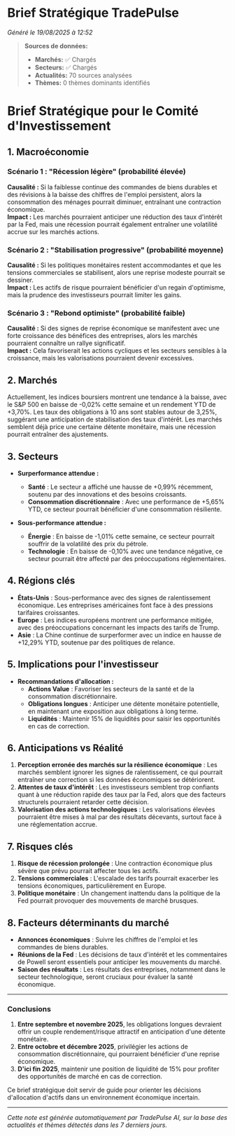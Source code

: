 # Brief Stratégique TradePulse

*Généré le 19/08/2025 à 12:52*

> **Sources de données:**
> - **Marchés:** ✅ Chargés
> - **Secteurs:** ✅ Chargés
> - **Actualités:** 70 sources analysées
> - **Thèmes:** 0 thèmes dominants identifiés

# Brief Stratégique pour le Comité d'Investissement

## 1. Macroéconomie

### Scénario 1 : "Récession légère" (probabilité élevée)
**Causalité :** Si la faiblesse continue des commandes de biens durables et des révisions à la baisse des chiffres de l'emploi persistent, alors la consommation des ménages pourrait diminuer, entraînant une contraction économique.  
**Impact :** Les marchés pourraient anticiper une réduction des taux d'intérêt par la Fed, mais une récession pourrait également entraîner une volatilité accrue sur les marchés actions.

### Scénario 2 : "Stabilisation progressive" (probabilité moyenne)
**Causalité :** Si les politiques monétaires restent accommodantes et que les tensions commerciales se stabilisent, alors une reprise modeste pourrait se dessiner.  
**Impact :** Les actifs de risque pourraient bénéficier d'un regain d'optimisme, mais la prudence des investisseurs pourrait limiter les gains.

### Scénario 3 : "Rebond optimiste" (probabilité faible)
**Causalité :** Si des signes de reprise économique se manifestent avec une forte croissance des bénéfices des entreprises, alors les marchés pourraient connaître un rallye significatif.  
**Impact :** Cela favoriserait les actions cycliques et les secteurs sensibles à la croissance, mais les valorisations pourraient devenir excessives.

## 2. Marchés

Actuellement, les indices boursiers montrent une tendance à la baisse, avec le S&P 500 en baisse de -0,02% cette semaine et un rendement YTD de +3,70%. Les taux des obligations à 10 ans sont stables autour de 3,25%, suggérant une anticipation de stabilisation des taux d'intérêt. Les marchés semblent déjà price une certaine détente monétaire, mais une récession pourrait entraîner des ajustements.

## 3. Secteurs

- **Surperformance attendue :** 
  - **Santé** : Le secteur a affiché une hausse de +0,99% récemment, soutenu par des innovations et des besoins croissants.
  - **Consommation discrétionnaire** : Avec une performance de +5,65% YTD, ce secteur pourrait bénéficier d'une consommation résiliente.

- **Sous-performance attendue :**
  - **Énergie** : En baisse de -1,01% cette semaine, ce secteur pourrait souffrir de la volatilité des prix du pétrole.
  - **Technologie** : En baisse de -0,10% avec une tendance négative, ce secteur pourrait être affecté par des préoccupations réglementaires.

## 4. Régions clés

- **États-Unis** : Sous-performance avec des signes de ralentissement économique. Les entreprises américaines font face à des pressions tarifaires croissantes.
- **Europe** : Les indices européens montrent une performance mitigée, avec des préoccupations concernant les impacts des tarifs de Trump.
- **Asie** : La Chine continue de surperformer avec un indice en hausse de +12,29% YTD, soutenue par des politiques de relance.

## 5. Implications pour l'investisseur

- **Recommandations d'allocation :**
  - **Actions Value** : Favoriser les secteurs de la santé et de la consommation discrétionnaire.
  - **Obligations longues** : Anticiper une détente monétaire potentielle, en maintenant une exposition aux obligations à long terme.
  - **Liquidités** : Maintenir 15% de liquidités pour saisir les opportunités en cas de correction.

## 6. Anticipations vs Réalité

1. **Perception erronée des marchés sur la résilience économique** : Les marchés semblent ignorer les signes de ralentissement, ce qui pourrait entraîner une correction si les données économiques se détériorent.
2. **Attentes de taux d'intérêt** : Les investisseurs semblent trop confiants quant à une réduction rapide des taux par la Fed, alors que des facteurs structurels pourraient retarder cette décision.
3. **Valorisation des actions technologiques** : Les valorisations élevées pourraient être mises à mal par des résultats décevants, surtout face à une réglementation accrue.

## 7. Risques clés

1. **Risque de récession prolongée** : Une contraction économique plus sévère que prévu pourrait affecter tous les actifs.
2. **Tensions commerciales** : L'escalade des tarifs pourrait exacerber les tensions économiques, particulièrement en Europe.
3. **Politique monétaire** : Un changement inattendu dans la politique de la Fed pourrait provoquer des mouvements de marché brusques.

## 8. Facteurs déterminants du marché

- **Annonces économiques** : Suivre les chiffres de l'emploi et les commandes de biens durables.
- **Réunions de la Fed** : Les décisions de taux d'intérêt et les commentaires de Powell seront essentiels pour anticiper les mouvements du marché.
- **Saison des résultats** : Les résultats des entreprises, notamment dans le secteur technologique, seront cruciaux pour évaluer la santé économique.

---

### Conclusions

1. **Entre septembre et novembre 2025**, les obligations longues devraient offrir un couple rendement/risque attractif en anticipation d'une détente monétaire.
2. **Entre octobre et décembre 2025**, privilégier les actions de consommation discrétionnaire, qui pourraient bénéficier d'une reprise économique.
3. **D'ici fin 2025**, maintenir une position de liquidité de 15% pour profiter des opportunités de marché en cas de correction.

Ce brief stratégique doit servir de guide pour orienter les décisions d'allocation d'actifs dans un environnement économique incertain.

---

*Cette note est générée automatiquement par TradePulse AI, sur la base des actualités et thèmes détectés dans les 7 derniers jours.*
